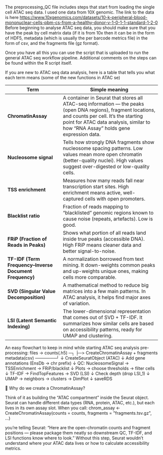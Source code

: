 The preprocessing_QC file includes steps that start from loading the single cell ATAC seq data.
I used one data from 10X genomic. The link to the data is here https://www.10xgenomics.com/datasets/10-k-peripheral-blood-mononuclear-cells-pbm-cs-from-a-healthy-donor-v-1-0-1-1-standard-1-2-0
Before beginning to analyse ATAC seq data, you should make sure that you have the peak by cell matrix data (if it is from 10x then it can be in the form of HDF5, metadata
(which is usually the per barcode metrics file) in the form of csv, and the fragments file (gz format).

Once you have all this you can use the script that is uploaded to run the general ATAC seq workflow pipeline. Additional comments on the steps can be found within the R script itself.

If you are new to ATAC seq data analysis, here is a table that tells you what each term means (some of the new functions in ATAC se)

| Term                                                   | Simple meaning                                                                                                                                                                                                                             |
| ------------------------------------------------------ | ------------------------------------------------------------------------------------------------------------------------------------------------------------------------------------------------------------------------------------------ |
| **ChromatinAssay**                                     | A container in Seurat that stores all ATAC-seq information — the peaks (open DNA regions), fragment locations, and counts per cell. It’s the starting point for ATAC data analysis, similar to how “RNA Assay” holds gene expression data. |
| **Nucleosome signal**                                  | Tells how strongly DNA fragments show nucleosome spacing patterns. Low values mean more open chromatin (better-quality nuclei). High values suggest over-digested or low-quality cells.                                                    |
| **TSS enrichment**                                     | Measures how many reads fall near transcription start sites. High enrichment means active, well-captured cells with open promoters.                                                                                                        |
| **Blacklist ratio**                                    | Fraction of reads mapping to “blacklisted” genomic regions known to cause noise (repeats, artefacts). Low is good.                                                                                                                         |
| **FRiP (Fraction of Reads in Peaks)**                  | Shows what portion of all reads land inside true peaks (accessible DNA). High FRiP means cleaner data and better signal-to-noise.                                                                                                          |
| **TF-IDF (Term Frequency–Inverse Document Frequency)** | A normalization borrowed from text mining. It down-weights common peaks and up-weights unique ones, making cells more comparable.                                                                                                          |
| **SVD (Singular Value Decomposition)**                 | A mathematical method to reduce big matrices into a few main patterns. In ATAC analysis, it helps find major axes of variation.                                                                                                            |
| **LSI (Latent Semantic Indexing)**                     | The lower-dimensional representation that comes out of SVD + TF-IDF. It summarizes how similar cells are based on accessibility patterns, ready for UMAP and clustering.                                                                   |


An easy flowchart to keep in mind while starting ATAC seq analysis pre-processing:
files → counts(.h5) ─┐
                     ├─> CreateChromatinAssay + fragments
metadata(csv) ───────┘
          ↓
CreateSeuratObject (ATAC)
          ↓
Add gene annotations (EnsDb → chr prefix)
          ↓
QC: NucleosomeSignal → TSSEnrichment → FRiP/blacklist
          ↓
Plots → choose thresholds → filter cells
          ↓
TF-IDF → FindTopFeatures → SVD (LSI)
          ↓
Check depth (drop LSI_1)
          ↓
UMAP → neighbors → clusters → DimPlot
          ↓
saveRDS

🧬 Why do we create a ChromatinAssay?

Think of it as building the “ATAC compartment” inside the Seurat object.
Seurat can handle different data types (RNA, protein, ATAC, etc.), but each lives in its own assay slot.
When you call:
chrom_assay <- CreateChromatinAssay(counts = counts, fragments = "fragments.tsv.gz", ...)

you’re telling Seurat:
“Here are the open-chromatin counts and fragment positions — please package them neatly so downstream QC, TF-IDF, and LSI functions know where to look.”
Without this step, Seurat wouldn’t understand where your ATAC data lives or how to calculate accessibility metrics.

